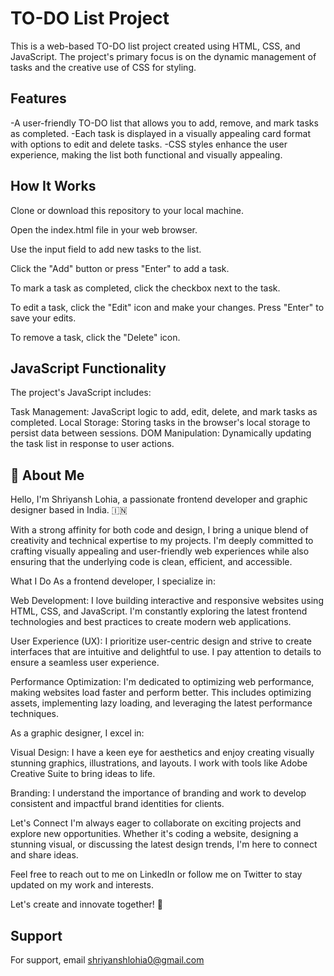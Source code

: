 
# TO-DO List Project

This is a web-based TO-DO list project created using HTML, CSS, and JavaScript. The project's primary focus is on the dynamic management of tasks and the creative use of CSS for styling.


## Features
-A user-friendly TO-DO list that allows you to add, remove, and mark tasks as completed.
-Each task is displayed in a visually appealing card format with options to edit and delete tasks.
-CSS styles enhance the user experience, making the list both functional and visually appealing.


## How It Works

Clone or download this repository to your local machine.

Open the index.html file in your web browser.

Use the input field to add new tasks to the list.

Click the "Add" button or press "Enter" to add a task.

To mark a task as completed, click the checkbox next to the task.

To edit a task, click the "Edit" icon and make your changes. Press "Enter" to save your edits.

To remove a task, click the "Delete" icon.
## JavaScript Functionality

The project's JavaScript includes:

Task Management: JavaScript logic to add, edit, delete, and mark tasks as completed.
Local Storage: Storing tasks in the browser's local storage to persist data between sessions.
DOM Manipulation: Dynamically updating the task list in response to user actions.
## 🚀 About Me

Hello, I'm Shriyansh Lohia, a passionate frontend developer and graphic designer based in India. 🇮🇳

With a strong affinity for both code and design, I bring a unique blend of creativity and technical expertise to my projects. I'm deeply committed to crafting visually appealing and user-friendly web experiences while also ensuring that the underlying code is clean, efficient, and accessible.

What I Do
As a frontend developer, I specialize in:

Web Development: I love building interactive and responsive websites using HTML, CSS, and JavaScript. I'm constantly exploring the latest frontend technologies and best practices to create modern web applications.

User Experience (UX): I prioritize user-centric design and strive to create interfaces that are intuitive and delightful to use. I pay attention to details to ensure a seamless user experience.

Performance Optimization: I'm dedicated to optimizing web performance, making websites load faster and perform better. This includes optimizing assets, implementing lazy loading, and leveraging the latest performance techniques.

As a graphic designer, I excel in:

Visual Design: I have a keen eye for aesthetics and enjoy creating visually stunning graphics, illustrations, and layouts. I work with tools like Adobe Creative Suite to bring ideas to life.

Branding: I understand the importance of branding and work to develop consistent and impactful brand identities for clients.

Let's Connect
I'm always eager to collaborate on exciting projects and explore new opportunities. Whether it's coding a website, designing a stunning visual, or discussing the latest design trends, I'm here to connect and share ideas.

Feel free to reach out to me on LinkedIn or follow me on Twitter to stay updated on my work and interests.

Let's create and innovate together! 🚀






## Support

For support, email shriyanshlohia0@gmail.com


